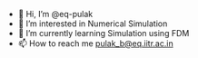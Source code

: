 - 👋 Hi, I’m @eq-pulak
- 👀 I’m interested in Numerical Simulation
- 🌱 I’m currently learning Simulation using FDM
- 📫 How to reach me pulak_b@eq.iitr.ac.in

<!---
eq-pulak/eq-pulak is a ✨ special ✨ repository because its `README.md` (this file) appears on your GitHub profile.
You can click the Preview link to take a look at your changes.
--->
